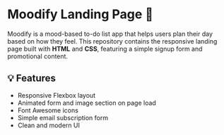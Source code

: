 
# Moodify Landing Page 🚀

Moodify is a mood-based to-do list app that helps users plan their day based on how they feel. This repository contains the responsive landing page built with **HTML** and **CSS**, featuring a simple signup form and promotional content.

## 💡 Features

- Responsive Flexbox layout
- Animated form and image section on page load
- Font Awesome icons
- Simple email subscription form
- Clean and modern UI
